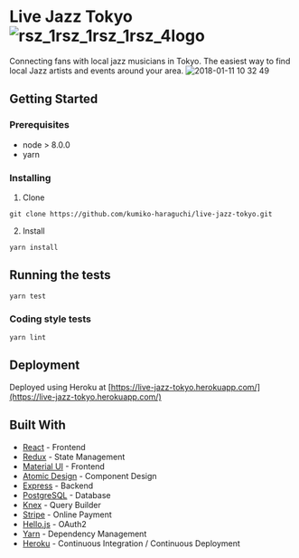 # Live Jazz Tokyo ![rsz_1rsz_1rsz_1rsz_4logo](https://user-images.githubusercontent.com/28984604/35333415-01adbab8-0152-11e8-9f4a-ec45e55cab9d.png)

Connecting fans with local jazz musicians in Tokyo.
The easiest way to find local Jazz artists and events around your area.
![2018-01-11 10 32 49](https://user-images.githubusercontent.com/28984604/34804237-d9c31832-f6ba-11e7-87f2-87ed46834459.png)

## Getting Started
### Prerequisites

- node > 8.0.0
- yarn

### Installing

1. Clone
```
git clone https://github.com/kumiko-haraguchi/live-jazz-tokyo.git
```

2. Install
```
yarn install
```

## Running the tests

```
yarn test
```

### Coding style tests

```
yarn lint
```

## Deployment

Deployed using Heroku at [https://live-jazz-tokyo.herokuapp.com/](https://live-jazz-tokyo.herokuapp.com/)

## Built With

* [React](https://facebook.github.io/react/) - Frontend
* [Redux](https://github.com/reactjs/redux) - State Management
* [Material UI](http://www.material-ui.com/) - Frontend
* [Atomic Design](http://atomicdesign.bradfrost.com/table-of-contents/) - Component Design
* [Express](https://expressjs.com/) - Backend
* [PostgreSQL](https://www.postgresql.org/) - Database
* [Knex](http://knexjs.org/) - Query Builder
* [Stripe](https://stripe.com/) - Online Payment
* [Hello.js](https://adodson.com/hello.js/) - OAuth2
* [Yarn](https://yarnpkg.com/en/) - Dependency Management
* [Heroku](https://heroku.com/) - Continuous Integration / Continuous Deployment

